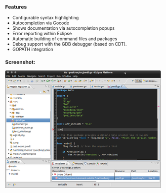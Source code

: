 ### Features
- Configurable syntax highlighting
- Autocompletion via Gocode
- Shows documentation via autocompletion popups
- Error reporting within Eclipse
- Automatic building of command files and packages
- Debug support with the GDB debugger (based on CDT).
- GOPATH integration

### Screenshot:

![sample_basic](screenshots/main_screenshot-2012.png?raw=true)

